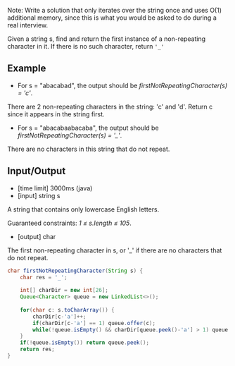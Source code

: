 Note: Write a solution that only iterates over the string once and uses O(1) additional memory, since this is what you would be asked to do during a real interview.

Given a string s, find and return the first instance of a non-repeating character in it. If there is no such character, return ```'_'```

## Example

- For s = "abacabad", the output should be *firstNotRepeatingCharacter(s) = 'c'*.

There are 2 non-repeating characters in the string: 'c' and 'd'. Return c since it appears in the string first.

- For s = "abacabaabacaba", the output should be *firstNotRepeatingCharacter(s) = '_'*.

There are no characters in this string that do not repeat.

## Input/Output

- [time limit] 3000ms (java)
- [input] string s

A string that contains only lowercase English letters.

Guaranteed constraints: *1 ≤ s.length ≤ 105*.

- [output] char

The first non-repeating character in s, or '_' if there are no characters that do not repeat.

```java
char firstNotRepeatingCharacter(String s) {
    char res = '_';
    
    int[] charDir = new int[26];
    Queue<Character> queue = new LinkedList<>();
    
    for(char c: s.toCharArray()) {
        charDir[c-'a']++;
        if(charDir[c-'a'] == 1) queue.offer(c);
        while(!queue.isEmpty() && charDir[queue.peek()-'a'] > 1) queue.poll();
    }
    if(!queue.isEmpty()) return queue.peek();
    return res;
}
```
